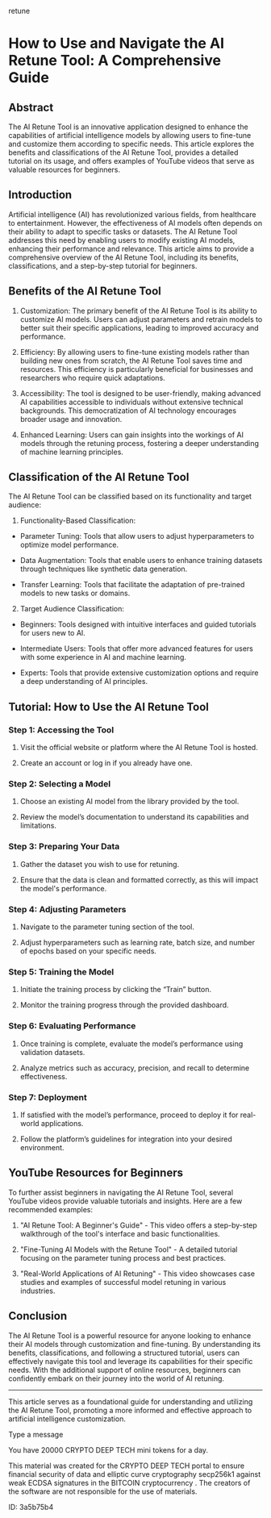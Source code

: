 retune
# How to Use and Navigate the AI Retune Tool: A Comprehensive Guide



## Abstract



The AI Retune Tool is an innovative application designed to enhance the capabilities of artificial intelligence models by allowing users to fine-tune and customize them according to specific needs. This article explores the benefits and classifications of the AI Retune Tool, provides a detailed tutorial on its usage, and offers examples of YouTube videos that serve as valuable resources for beginners.



## Introduction



Artificial intelligence (AI) has revolutionized various fields, from healthcare to entertainment. However, the effectiveness of AI models often depends on their ability to adapt to specific tasks or datasets. The AI Retune Tool addresses this need by enabling users to modify existing AI models, enhancing their performance and relevance. This article aims to provide a comprehensive overview of the AI Retune Tool, including its benefits, classifications, and a step-by-step tutorial for beginners.



## Benefits of the AI Retune Tool



1. Customization: The primary benefit of the AI Retune Tool is its ability to customize AI models. Users can adjust parameters and retrain models to better suit their specific applications, leading to improved accuracy and performance.



2. Efficiency: By allowing users to fine-tune existing models rather than building new ones from scratch, the AI Retune Tool saves time and resources. This efficiency is particularly beneficial for businesses and researchers who require quick adaptations.



3. Accessibility: The tool is designed to be user-friendly, making advanced AI capabilities accessible to individuals without extensive technical backgrounds. This democratization of AI technology encourages broader usage and innovation.



4. Enhanced Learning: Users can gain insights into the workings of AI models through the retuning process, fostering a deeper understanding of machine learning principles.



## Classification of the AI Retune Tool



The AI Retune Tool can be classified based on its functionality and target audience:



1. Functionality-Based Classification:

- Parameter Tuning: Tools that allow users to adjust hyperparameters to optimize model performance.

- Data Augmentation: Tools that enable users to enhance training datasets through techniques like synthetic data generation.

- Transfer Learning: Tools that facilitate the adaptation of pre-trained models to new tasks or domains.



2. Target Audience Classification:

- Beginners: Tools designed with intuitive interfaces and guided tutorials for users new to AI.

- Intermediate Users: Tools that offer more advanced features for users with some experience in AI and machine learning.

- Experts: Tools that provide extensive customization options and require a deep understanding of AI principles.



## Tutorial: How to Use the AI Retune Tool



### Step 1: Accessing the Tool



1. Visit the official website or platform where the AI Retune Tool is hosted.

2. Create an account or log in if you already have one.



### Step 2: Selecting a Model



1. Choose an existing AI model from the library provided by the tool.

2. Review the model’s documentation to understand its capabilities and limitations.



### Step 3: Preparing Your Data



1. Gather the dataset you wish to use for retuning.

2. Ensure that the data is clean and formatted correctly, as this will impact the model's performance.



### Step 4: Adjusting Parameters



1. Navigate to the parameter tuning section of the tool.

2. Adjust hyperparameters such as learning rate, batch size, and number of epochs based on your specific needs.



### Step 5: Training the Model



1. Initiate the training process by clicking the “Train” button.

2. Monitor the training progress through the provided dashboard.



### Step 6: Evaluating Performance



1. Once training is complete, evaluate the model’s performance using validation datasets.

2. Analyze metrics such as accuracy, precision, and recall to determine effectiveness.



### Step 7: Deployment



1. If satisfied with the model’s performance, proceed to deploy it for real-world applications.

2. Follow the platform’s guidelines for integration into your desired environment.



## YouTube Resources for Beginners



To further assist beginners in navigating the AI Retune Tool, several YouTube videos provide valuable tutorials and insights. Here are a few recommended examples:



1. "AI Retune Tool: A Beginner's Guide" - This video offers a step-by-step walkthrough of the tool's interface and basic functionalities.

2. "Fine-Tuning AI Models with the Retune Tool" - A detailed tutorial focusing on the parameter tuning process and best practices.

3. "Real-World Applications of AI Retuning" - This video showcases case studies and examples of successful model retuning in various industries.



## Conclusion



The AI Retune Tool is a powerful resource for anyone looking to enhance their AI models through customization and fine-tuning. By understanding its benefits, classifications, and following a structured tutorial, users can effectively navigate this tool and leverage its capabilities for their specific needs. With the additional support of online resources, beginners can confidently embark on their journey into the world of AI retuning.



---



This article serves as a foundational guide for understanding and utilizing the AI Retune Tool, promoting a more informed and effective approach to artificial intelligence customization.



Type a message

You have 20000 CRYPTO DEEP TECH mini tokens for a day.


This material was created for the  CRYPTO DEEP TECH portal  to ensure financial security of data and elliptic curve cryptography  secp256k1 against weak ECDSA  signatures   in the  BITCOIN cryptocurrency . The creators of the software are not responsible for the use of materials.

 ID: 3a5b75b4
